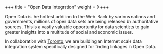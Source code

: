 +++
title = "Open Data Integration"
weight = 0
+++

Open Data is the hottest addition to the Web.  Back by various nations and
governments, millions of open data sets are being released by authoritative
sources.  This is a vastly valuable opportunity for data scientists to gain
greater insights into a multitude of social and economic issues.

In collaboration with [Toronto](http://www.cs.toronto.edu/~ekzhu/), we are
building an Internet scale data integration system specifically designed for
finding linkages in Open Data.

<!--more-->
